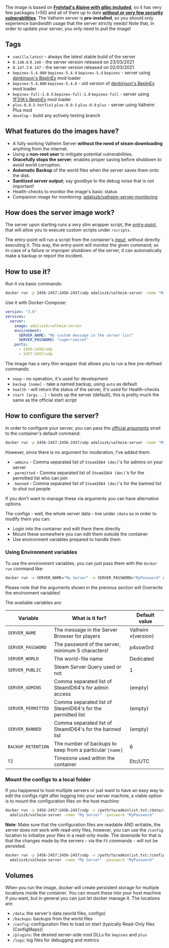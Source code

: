 The image is based on **[Frolvlad's Alpine with glibc included](https://hub.docker.com/r/frolvlad/alpine-glibc)**, so it has very few packages (<50) and all of them up to date **[without or very few security vulnerabilities](https://quay.io/repository/adaliszk/valheim-server?tab=tags)**. The Valheim server is **pre-installed**, so you should only experience bandwidth usage that the server strictly needs! Note that, in order to update your server, you only need to pull the image!

## Tags
- `vanilla` `latest` - always the latest stable build of the server
- `0.148.6` `0.148` - the server version released on 23/03/2021
- `0.147.3` `0.147` - the server version released on 02/03/2021
- `bepinex-5.4.900` `bepinex-5.4.9` `bepinex-5.4` `bepinex` - server using [denkinson's BepInEx](https://valheim.thunderstore.io/package/denikson/BepInExPack_Valheim) mod loader
- `bepinex-5.4.800` `bepinex-5.4.8` - old version of [denkinson's BepInEx](https://valheim.thunderstore.io/package/denikson/BepInExPack_Valheim) mod loader
- `bepinex-full-1.0.5` `bepinex-full-1.0` `bepinex-full` - server using [1F31A's BepInEx](https://valheim.thunderstore.io/package/1F31A/BepInEx_Valheim_Full) mod loader
- `plus-0.9.5-hotfix1` `plus-0.9.5` `plus-0.9` `plus` - server using Valheim Plus mod
- `develop` - build any actively testing branch


## What features do the images have?
- A fully working Valheim Server **without the need of steam downloading** anything from the internet.
- Using a **non-root user** to mitigate potential vulnerabilities.
- **Gracefully stops the server**; enables proper saving before shutdown to avoid world corruption.
- **Automatic Backup** of the world files when the server saves them onto the disk.
- **Sanitized server output**; say goodbye to the debug noise that is not important!
- Health-checks to monitor the image's basic status
- Companion image for monitoring: [adaliszk/valheim-server-monitoring](https://hub.docker.com/r/adaliszk/valheim-server-monitoring)


## How does the server image work?
The server upon starting runs a very slim wrapper script, the *[entry-point](https://docs.docker.com/engine/reference/builder/#entrypoint)*,
that will allow you to execute custom scripts under `/scripts`.

The entry-point will run a script from the container's *[input](https://docs.docker.com/engine/reference/builder/#cmd)*,
without directly executing it. This way, the entry-point will monitor the given command; so in-case of a failure or improper
shutdown of the server, it can automatically make a backup or report the incident.


## How to use it?

Run it via basic commands:
```bash
docker run -p 2456-2457:2456-2457/udp adaliszk/valheim-server -name "My Server" -password="super!secret"
```

Use it with Docker-Compose:
```yaml
version: "3.6"
services:
  server:
    image: adaliszk/valheim-server
    environment:
      SERVER_NAME: "My custom message in the server list"
      SERVER_PASSWORD: "super!secret"
    ports:
      - 2456:2456/udp
      - 2457:2457/udp
```

The image has a very thin wrapper that allows you to run a few pre-defined commands:
- `noop` - no operation, it's used for development
- `backup [name]` - take a named backup, using `auto` as default
- `health` - will return the status of the server, it's used for Health-checks
- `start [args...]` - boots up the server (default), this is pretty much the same as the official start script


## How to configure the server?
In order to configure your server, you can pass the [official arguments](https://cdn.discordapp.com/attachments/806216652742983700/816608737422344192/Valheim_Dedicated_Server_Manual.pdf) strait to the container's default command:
```bash
docker run -p 2456-2457:2456-2457/udp adaliszk/valheim-server -name "My Server" -password "MyPassword"
```
However, since there is no argument for moderation, I've added them:
- `-admins` - Comma separated list of `SteamID64 (dec)`'s for admins on your server
- `-permitted` - Comma separated list of `SteamID64 (dec)`'s for the permitted list who can join
- `-banned` - Comma separated list of `SteamID64 (dec)`'s for the banned list to shut out people

If you don't want to manage these via arguments you can have alternative options.

The configs - well, the whole server data - live under `/data` so in order to modify them you can:
- Login into the container and edit them there directly
- Mount these somewhere you can edit them outside the container
- Use environment variables prepared to handle them


### Using Environment variables
To use the environment variables, you can just pass them with the `docker run` command like:
```bash
docker run -e SERVER_NAME="My Server" -e SERVER_PASSWORD="MyPassword" adaliszk/valheim-server
```
Please note that the arguments shown in the previous section will Overwrite the environment variables!

The available variables are:

| Variable                 | What is it for?                                             | Default value              |         
| ------------------------ | ----------------------------------------------------------- | -------------------------- | 
| `SERVER_NAME`            | The message in the Server Browser for players               | Valheim v{version}         |
| `SERVER_PASSWORD`        | The password of the server, minimum 5 characters!           | p4ssw0rd                   |
| `SERVER_WORLD`           | The world-file name                                         | Dedicated                  |
| `SERVER_PUBLIC`          | Steam Server Query used or not                              | 1                          |
| `SERVER_ADMINS`          | Comma separated list of SteamID64's for admin access        | (empty)                    |
| `SERVER_PERMITTED`       | Comma separated list of SteamID64's for the permitted list  | (empty)                    |
| `SERVER_BANNED`          | Comma separated list of SteamID64's for the banned list     | (empty)                    |
| `BACKUP_RETENTION`          | The number of backups to keep from a particular `[name]`     | 6                    |
| `TZ`                     | Timezone used within the container                          | Etc/UTC                    |


### Mount the configs to a local folder
If you happened to host multiple servers or just want to have an easy way to edit the configs right after logging into
your server machine, a viable option is to mount the configuration files on the host machine:
```bash
docker run -p 2456-2457:2456-2457/udp -v /path/to/adminlist.txt:/data/adminlist.txt \
  adaliszk/valheim-server -name "My Server" -password "MyPassword"
```

**Note**: Make sure that the configuration files are readable AND writable, the server does not work with read-only files,
however, you can use the `/config` location to initialize your files in a read-only mode. The downside for that is that the changes made by the servers - via the `F5` commands - will not be persisted.
```bash
docker run -p 2456-2457:2456-2457/udp -v /path/to/adminlist.txt:/config/adminlist.txt:ro \
  adaliszk/valheim-server -name "My Server" -password "MyPassword"
```

## Volumes

When you run the image, docker will create persistent storage for multiple locations inside the container. You can mount these into your host machine if you want, but in general you can just let docker manage it. The locations are:

- `/data`: the server's data (world files, configs)
- `/backups`: backups from the world files
- `/config`: configuration files to load on start (typically Read-Only files (ConfigMaps))
- `/plugins`: the desired server-side mod DLLs for `bepinex` and `plus`
- `/logs`: log files for debugging and metrics
